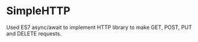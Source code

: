 # SimpleHTTP
Used ES7 async/await to implement HTTP library to make GET, POST, PUT and DELETE requests.
